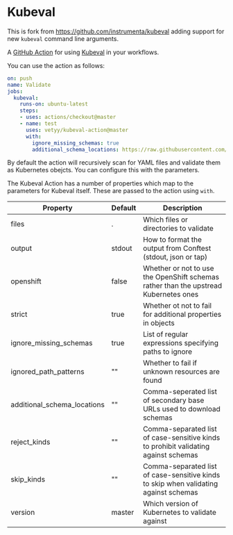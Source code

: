 # Kubeval

This is fork from https://github.com/instrumenta/kubeval adding support for new `kubeval` command line arguments.

A [GitHub Action](https://github.com/features/actions) for using [Kubeval](https://github.com/vetyy/kubeval) in your workflows.

You can use the action as follows:

```yaml
on: push
name: Validate
jobs:
  kubeval:
    runs-on: ubuntu-latest
    steps:
    - uses: actions/checkout@master
    - name: test
      uses: vetyy/kubeval-action@master
      with:
        ignore_missing_schemas: true
        additional_schema_locations: https://raw.githubusercontent.com/yannh/kubernetes-json-schema/master/

```

By default the action will recursively scan for YAML files and validate them as Kubernetes obejcts. You can configure this with the parameters.

The Kubeval Action has a number of properties which map to the parameters for Kubeval itself. These are
passed to the action using `with`.

| Property | Default | Description |
| --- | --- | --- |
| files | . | Which files or directories to validate |
| output | stdout | How to format the output from Conftest (stdout, json or tap) |
| openshift | false | Whether or not to use the OpenShift schemas rather than the upstread Kubernetes ones |
| strict | true | Whether ot not to fail for additional properties in objects |
| ignore_missing_schemas | true | List of regular expressions specifying paths to ignore |
| ignored_path_patterns | "" | Whether to fail if unknown resources are found |
| additional_schema_locations | "" | Comma-seperated list of secondary base URLs used to download schemas |
| reject_kinds | "" | Comma-separated list of case-sensitive kinds to prohibit validating against schemas |
| skip_kinds | "" | Comma-separated list of case-sensitive kinds to skip when validating against schemas |
| version | master | Which version of Kubernetes to validate against |
